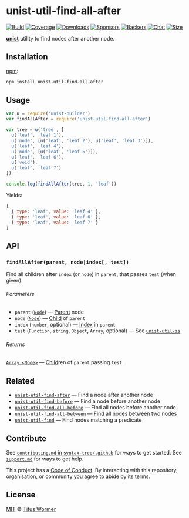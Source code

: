 # unist-util-find-all-after

[![Build][build-badge]][build]
[![Coverage][coverage-badge]][coverage]
[![Downloads][downloads-badge]][downloads]
[![Sponsors][sponsors-badge]][collective]
[![Backers][backers-badge]][collective]
[![Chat][chat-badge]][chat]
[![Size][size-badge]][size]

[**unist**][unist] utility to find nodes after another node.

## Installation

[npm][]:

```bash
npm install unist-util-find-all-after
```

## Usage

```js
var u = require('unist-builder')
var findAllAfter = require('unist-util-find-all-after')

var tree = u('tree', [
  u('leaf', 'leaf 1'),
  u('node', [u('leaf', 'leaf 2'), u('leaf', 'leaf 3')]),
  u('leaf', 'leaf 4'),
  u('node', [u('leaf', 'leaf 5')]),
  u('leaf', 'leaf 6'),
  u('void'),
  u('leaf', 'leaf 7')
])

console.log(findAllAfter(tree, 1, 'leaf'))
```

Yields:

```js
[
  { type: 'leaf', value: 'leaf 4' },
  { type: 'leaf', value: 'leaf 6' },
  { type: 'leaf', value: 'leaf 7' }
]
```

## API

### `findAllAfter(parent, node|index[, test])`

Find all children after `index` (or `node`) in `parent`, that passes `test`
(when given).

###### Parameters

*   `parent` ([`Node`][node]) — [Parent][] node
*   `node` ([`Node`][node]) — [Child][] of `parent`
*   `index` (`number`, optional) — [Index][] in `parent`
*   `test` (`Function`, `string`, `Object`, `Array`, optional)
    — See [`unist-util-is`][is]

###### Returns

[`Array.<Node>`][node] — [Child][]ren of `parent` passing `test`.

## Related

*   [`unist-util-find-after`](https://github.com/syntax-tree/unist-util-find-after)
    — Find a node after another node
*   [`unist-util-find-before`](https://github.com/syntax-tree/unist-util-find-before)
    — Find a node before another node
*   [`unist-util-find-all-before`](https://github.com/syntax-tree/unist-util-find-all-before)
    — Find all nodes before another node
*   [`unist-util-find-all-between`](https://github.com/mrzmmr/unist-util-find-all-between)
    — Find all nodes between two nodes
*   [`unist-util-find`](https://github.com/blahah/unist-util-find)
    — Find nodes matching a predicate

## Contribute

See [`contributing.md` in `syntax-tree/.github`][contributing] for ways to get
started.
See [`support.md`][support] for ways to get help.

This project has a [Code of Conduct][coc].
By interacting with this repository, organisation, or community you agree to
abide by its terms.

## License

[MIT][license] © [Titus Wormer][author]

<!-- Definitions -->

[build-badge]: https://img.shields.io/travis/syntax-tree/unist-util-find-all-after.svg

[build]: https://travis-ci.org/syntax-tree/unist-util-find-all-after

[coverage-badge]: https://img.shields.io/codecov/c/github/syntax-tree/unist-util-find-all-after.svg

[coverage]: https://codecov.io/github/syntax-tree/unist-util-find-all-after

[downloads-badge]: https://img.shields.io/npm/dm/unist-util-find-all-after.svg

[downloads]: https://www.npmjs.com/package/unist-util-find-all-after

[size-badge]: https://img.shields.io/bundlephobia/minzip/unist-util-find-all-after.svg

[size]: https://bundlephobia.com/result?p=unist-util-find-all-after

[sponsors-badge]: https://opencollective.com/unified/sponsors/badge.svg

[backers-badge]: https://opencollective.com/unified/backers/badge.svg

[collective]: https://opencollective.com/unified

[chat-badge]: https://img.shields.io/badge/chat-spectrum-7b16ff.svg

[chat]: https://spectrum.chat/unified/syntax-tree

[npm]: https://docs.npmjs.com/cli/install

[license]: license

[author]: https://wooorm.com

[unist]: https://github.com/syntax-tree/unist

[node]: https://github.com/syntax-tree/unist#node

[parent]: https://github.com/syntax-tree/unist#parent-1

[child]: https://github.com/syntax-tree/unist#child

[index]: https://github.com/syntax-tree/unist#index

[is]: https://github.com/syntax-tree/unist-util-is

[contributing]: https://github.com/syntax-tree/.github/blob/master/contributing.md

[support]: https://github.com/syntax-tree/.github/blob/master/support.md

[coc]: https://github.com/syntax-tree/.github/blob/master/code-of-conduct.md
